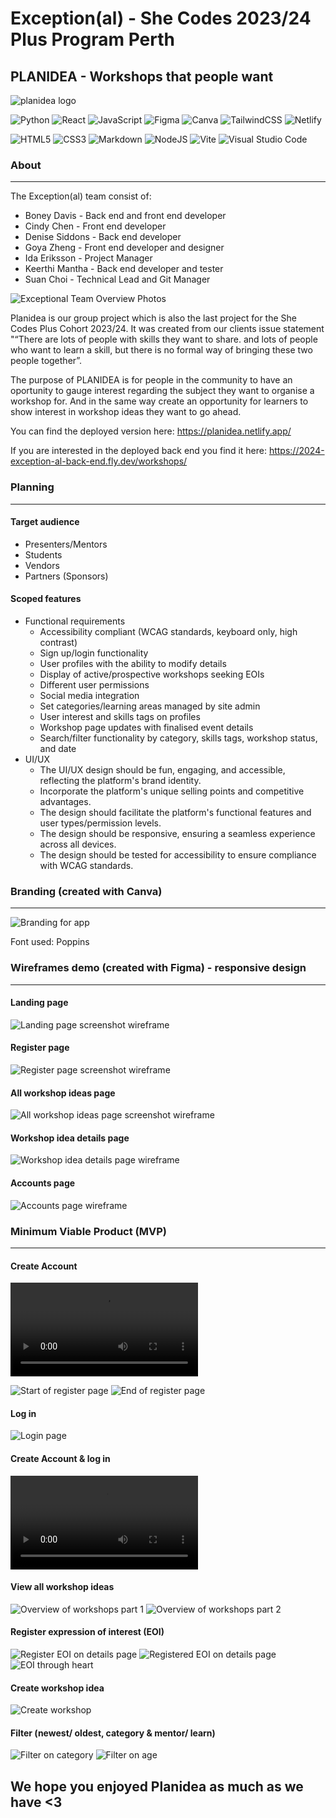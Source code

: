 # Exception(al) - She Codes 2023/24 Plus Program Perth
## PLANIDEA - Workshops that people want 

![planidea logo](public/planidea-light.svg)

![Python](https://img.shields.io/badge/python-3670A0?style=for-the-badge&logo=python&logoColor=ffdd54)
![React](https://img.shields.io/badge/react-%2320232a.svg?style=for-the-badge&logo=react&logoColor=%2361DAFB)
![JavaScript](https://img.shields.io/badge/javascript-%23323330.svg?style=for-the-badge&logo=javascript&logoColor=%23F7DF1E)
![Figma](https://img.shields.io/badge/figma-%23F24E1E.svg?style=for-the-badge&logo=figma&logoColor=white)
![Canva](https://img.shields.io/badge/Canva-%2300C4CC.svg?style=for-the-badge&logo=Canva&logoColor=white)
![TailwindCSS](https://img.shields.io/badge/tailwindcss-%2338B2AC.svg?style=for-the-badge&logo=tailwind-css&logoColor=white) ![Netlify](https://img.shields.io/badge/netlify-%23000000.svg?style=for-the-badge&logo=netlify&logoColor=#00C7B7)

![HTML5](https://img.shields.io/badge/html5-%23E34F26.svg?style=for-the-badge&logo=html5&logoColor=white) ![CSS3](https://img.shields.io/badge/css3-%231572B6.svg?style=for-the-badge&logo=css3&logoColor=white) ![Markdown](https://img.shields.io/badge/markdown-%23000000.svg?style=for-the-badge&logo=markdown&logoColor=white) ![NodeJS](https://img.shields.io/badge/node.js-6DA55F?style=for-the-badge&logo=node.js&logoColor=white) ![Vite](https://img.shields.io/badge/vite-%23646CFF.svg?style=for-the-badge&logo=vite&logoColor=white) ![Visual Studio Code](https://img.shields.io/badge/Visual%20Studio%20Code-0078d7.svg?style=for-the-badge&logo=visual-studio-code&logoColor=white)


### About
---
The Exception(al) team consist of:
* Boney Davis - Back end and front end developer
* Cindy Chen - Front end developer
* Denise Siddons - Back end developer
* Goya Zheng - Front end developer and designer
* Ida Eriksson - Project Manager
* Keerthi Mantha - Back end developer and tester 
* Suan Choi - Technical Lead and Git Manager

![Exceptional Team Overview Photos](<public/Team overview.png>)

Planidea is our group project which is also the last project for the She Codes Plus Cohort 2023/24.
It was created from our clients issue statement "“There are lots of people with skills they want to share. and lots of people who want to learn a skill, but there is no formal way of bringing these two people together”.

The purpose of PLANIDEA is for people in the community to have an oportunity to gauge interest regarding the subject they want to organise a workshop for. And in the same way create an opportunity for learners to show interest in workshop ideas they want to go ahead. 

You can find the deployed version here: https://planidea.netlify.app/

If you are interested in the deployed back end you find it here: https://2024-exception-al-back-end.fly.dev/workshops/

### Planning
---
#### Target audience
- Presenters/Mentors
- Students
- Vendors
- Partners (Sponsors)

#### Scoped features
- Functional requirements
  - Accessibility compliant (WCAG standards, keyboard only, high contrast)
  - Sign up/login functionality
  - User profiles with the ability to modify details
  - Display of active/prospective workshops seeking EOIs
  - Different user permissions
  - Social media integration
  - Set categories/learning areas managed by site admin
  - User interest and skills tags on profiles
  - Workshop page updates with finalised event details
  - Search/filter functionality by category, skills tags, workshop status, and date
- UI/UX
  - The UI/UX design should be fun, engaging, and accessible, reflecting the platform's brand identity.
  - Incorporate the platform's unique selling points and competitive advantages.
  - The design should facilitate the platform's functional features and user types/permission levels.
  - The design should be responsive, ensuring a seamless experience across all devices.
  - The design should be tested for accessibility to ensure compliance with WCAG standards.


### Branding (created with Canva)
---
![Branding for app](<public/Branding overview.png>)

Font used: Poppins

### Wireframes demo (created with Figma) - responsive design 
---
#### Landing page 
![Landing page screenshot wireframe](<public/Wireframe ladning page.png>)
#### Register page 
![Register page screenshot wireframe](<public/Wireframe register page.png>)
#### All workshop ideas page 
![All workshop ideas page screenshot wireframe](<public/Wireframe all ideas page.png>)
#### Workshop idea details page
![Workshop idea details page wireframe](<public/Wireframe workshop idea details page.png>)
#### Accounts page 
![Accounts page wireframe](<public/Wireframe accounts page.png>)

### Minimum Viable Product (MVP)
---
#### Create Account
<video controls src="public/Create account video 1.mp4" title="Create account in Planidea"></video>

![Start of register page](<public/Register part 1.png>)
![End of register page](<public/Register part 2.png>)

#### Log in
![Login page](<public/Login SS.png>)

#### Create Account & log in 
<video controls src="public/Login & register Planidea.mp4" title="Login & register"></video>
#### View all workshop ideas

![Overview of workshops part 1](<public/View all workshops part 1.png>)
![Overview of workshops part 2](<public/View all workshops part 2.png>)

#### Register expression of interest (EOI)
![Register EOI on details page](<public/Register EOI details page.png>)
![Registered EOI on details page](<public/Registered EOI details page .png>)
![EOI through heart](<public/EOI through heart on overview page.png>)

#### Create workshop idea
![Create workshop](<public/Create workshop.png>)

#### Filter (newest/ oldest, category & mentor/ learn)
![Filter on category](<public/Filter on category.png>)
![Filter on age](<public/Filter on oldest.png>)

####

## We hope you enjoyed Planidea as much as we have <3 


